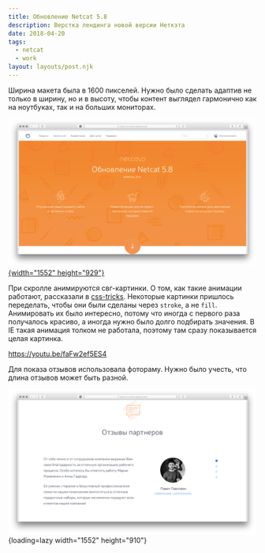 ```yaml
---
title: Обновление Netcat 5.8
description: Верстка лендинга новой версии Неткэта
date: 2018-04-20
tags:
  - netcat
  - work
layout: layouts/post.njk
---
```

Ширина макета была в 1600 пикселей. Нужно было сделать адаптив не только в ширину, но и в высоту, чтобы контент выглядел гармонично как на ноутбуках, так и на больших мониторах.

[![Скриншот первого экрана](./images/netcat-0.png){width="1552" height="929"}](/test/new-netcat-update/update.html)

При скролле анимируются свг-картинки. О том, как такие анимации работают, рассказали в [css-tricks](https://css-tricks.com/svg-line-animation-works/). Некоторые картинки пришлось переделать, чтобы они были сделаны через `stroke`, а не `fill`. Анимировать их было интересно, потому что иногда с первого раза получалось красиво, а иногда нужно было долго подбирать значения. В IE такая анимация толком не работала, поэтому там сразу показывается целая картинка.

https://youtu.be/faFw2ef5ES4

Для показа отзывов использовала фотораму. Нужно было учесть, что длина отзывов может быть разной.

![Скриншот отзывов](./images/netcat-1.png){loading=lazy width="1552" height="910"}

